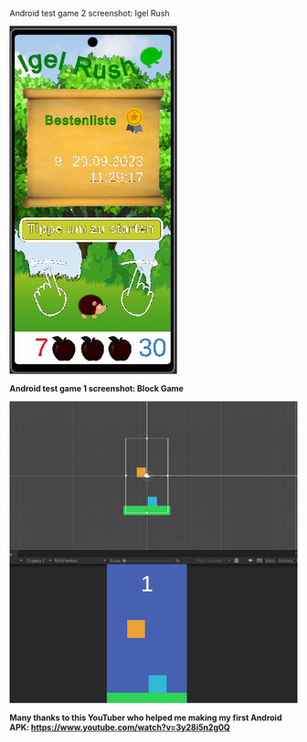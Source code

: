 Android test game 2 screenshot: Igel Rush

![Screenshot](Igel_Rush_1.png)

<b>Android test game 1 screenshot: Block Game

![Screenshot](Block_Game_01.png)

Many thanks to this YouTuber who helped me making my first Android APK:
https://www.youtube.com/watch?v=3y28i5n2g0Q
